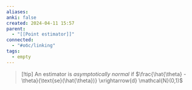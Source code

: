 ```yaml
---
aliases: 
anki: false
created: 2024-04-11 15:57
parent:
  - "[[Point estimator]]"
connected:
  - "#обс/linking"
tags:
  - empty
---
```


> [!tip] An estimator is *asymptotically normal* if
$\frac{\hat{\theta} - \theta}{\text{se}(\hat{\theta})} \xrightarrow{d} \mathcal{N}(0,1)$

